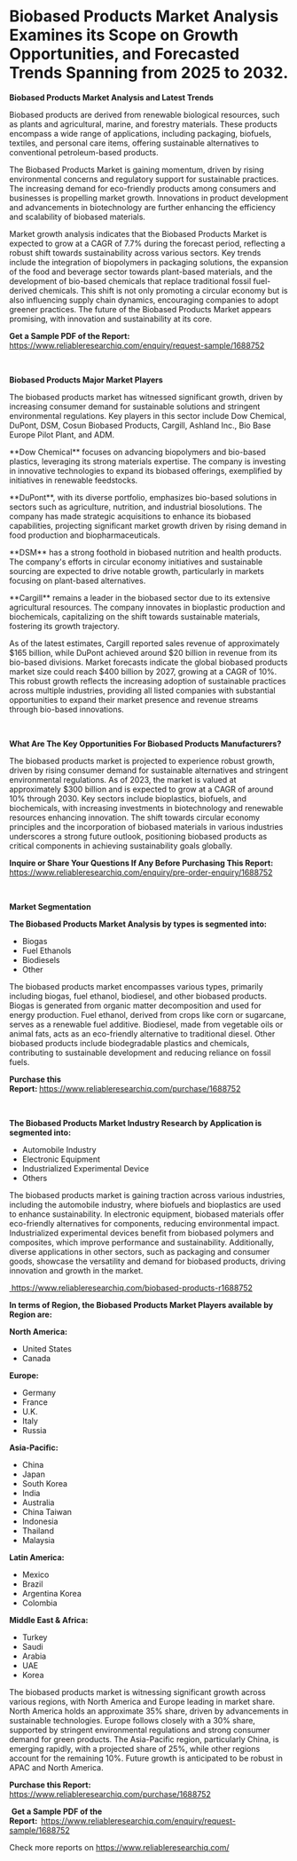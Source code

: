 <p><h1>Biobased Products Market Analysis Examines its Scope on Growth Opportunities, and Forecasted Trends Spanning from 2025 to 2032.</h1></p><p><strong>Biobased Products Market Analysis and Latest Trends</strong></p>
<p><p>Biobased products are derived from renewable biological resources, such as plants and agricultural, marine, and forestry materials. These products encompass a wide range of applications, including packaging, biofuels, textiles, and personal care items, offering sustainable alternatives to conventional petroleum-based products. </p><p>The Biobased Products Market is gaining momentum, driven by rising environmental concerns and regulatory support for sustainable practices. The increasing demand for eco-friendly products among consumers and businesses is propelling market growth. Innovations in product development and advancements in biotechnology are further enhancing the efficiency and scalability of biobased materials.</p><p>Market growth analysis indicates that the Biobased Products Market is expected to grow at a CAGR of 7.7% during the forecast period, reflecting a robust shift towards sustainability across various sectors. Key trends include the integration of biopolymers in packaging solutions, the expansion of the food and beverage sector towards plant-based materials, and the development of bio-based chemicals that replace traditional fossil fuel-derived chemicals. This shift is not only promoting a circular economy but is also influencing supply chain dynamics, encouraging companies to adopt greener practices. The future of the Biobased Products Market appears promising, with innovation and sustainability at its core.</p></p>
<p><strong>Get a Sample PDF of the Report:&nbsp;</strong> <a href="https://www.reliableresearchiq.com/enquiry/request-sample/1688752?utm_campaign=2732&utm_medium=2&utm_source=Github&utm_content=ia&utm_term=26032025&utm_id=biobased-products">https://www.reliableresearchiq.com/enquiry/request-sample/1688752</a></p>
<p>&nbsp;</p>
<p><strong>Biobased Products Major Market Players</strong></p>
<p><p>The biobased products market has witnessed significant growth, driven by increasing consumer demand for sustainable solutions and stringent environmental regulations. Key players in this sector include Dow Chemical, DuPont, DSM, Cosun Biobased Products, Cargill, Ashland Inc., Bio Base Europe Pilot Plant, and ADM.</p><p>**Dow Chemical** focuses on advancing biopolymers and bio-based plastics, leveraging its strong materials expertise. The company is investing in innovative technologies to expand its biobased offerings, exemplified by initiatives in renewable feedstocks. </p><p>**DuPont**, with its diverse portfolio, emphasizes bio-based solutions in sectors such as agriculture, nutrition, and industrial biosolutions. The company has made strategic acquisitions to enhance its biobased capabilities, projecting significant market growth driven by rising demand in food production and biopharmaceuticals.</p><p>**DSM** has a strong foothold in biobased nutrition and health products. The company's efforts in circular economy initiatives and sustainable sourcing are expected to drive notable growth, particularly in markets focusing on plant-based alternatives.</p><p>**Cargill** remains a leader in the biobased sector due to its extensive agricultural resources. The company innovates in bioplastic production and biochemicals, capitalizing on the shift towards sustainable materials, fostering its growth trajectory.</p><p>As of the latest estimates, Cargill reported sales revenue of approximately $165 billion, while DuPont achieved around $20 billion in revenue from its bio-based divisions. Market forecasts indicate the global biobased products market size could reach $400 billion by 2027, growing at a CAGR of 10%. This robust growth reflects the increasing adoption of sustainable practices across multiple industries, providing all listed companies with substantial opportunities to expand their market presence and revenue streams through bio-based innovations.</p></p>
<p>&nbsp;</p>
<p><strong>What Are The Key Opportunities For Biobased Products Manufacturers?</strong></p>
<p><p>The biobased products market is projected to experience robust growth, driven by rising consumer demand for sustainable alternatives and stringent environmental regulations. As of 2023, the market is valued at approximately $300 billion and is expected to grow at a CAGR of around 10% through 2030. Key sectors include bioplastics, biofuels, and biochemicals, with increasing investments in biotechnology and renewable resources enhancing innovation. The shift towards circular economy principles and the incorporation of biobased materials in various industries underscores a strong future outlook, positioning biobased products as critical components in achieving sustainability goals globally.</p></p>
<p><strong>Inquire or Share Your Questions If Any Before Purchasing This Report:</strong> <a href="https://www.reliableresearchiq.com/enquiry/pre-order-enquiry/1688752?utm_campaign=2732&utm_medium=2&utm_source=Github&utm_content=ia&utm_term=26032025&utm_id=biobased-products">https://www.reliableresearchiq.com/enquiry/pre-order-enquiry/1688752</a></p>
<p>&nbsp;</p>
<p><strong>Market Segmentation</strong></p>
<p><strong>The Biobased Products Market Analysis by types is segmented into:</strong></p>
<p><ul><li>Biogas</li><li>Fuel Ethanols</li><li>Biodiesels</li><li>Other</li></ul></p>
<p><p>The biobased products market encompasses various types, primarily including biogas, fuel ethanol, biodiesel, and other biobased products. Biogas is generated from organic matter decomposition and used for energy production. Fuel ethanol, derived from crops like corn or sugarcane, serves as a renewable fuel additive. Biodiesel, made from vegetable oils or animal fats, acts as an eco-friendly alternative to traditional diesel. Other biobased products include biodegradable plastics and chemicals, contributing to sustainable development and reducing reliance on fossil fuels.</p></p>
<p><strong>Purchase this Report:&nbsp;</strong><a href="https://www.reliableresearchiq.com/purchase/1688752?utm_campaign=2732&utm_medium=2&utm_source=Github&utm_content=ia&utm_term=26032025&utm_id=biobased-products">https://www.reliableresearchiq.com/purchase/1688752</a></p>
<p>&nbsp;</p>
<p><strong>The Biobased Products Market Industry Research by Application is segmented into:</strong></p>
<p><ul><li>Automobile Industry</li><li>Electronic Equipment</li><li>Industrialized Experimental Device</li><li>Others</li></ul></p>
<p><p>The biobased products market is gaining traction across various industries, including the automobile industry, where biofuels and bioplastics are used to enhance sustainability. In electronic equipment, biobased materials offer eco-friendly alternatives for components, reducing environmental impact. Industrialized experimental devices benefit from biobased polymers and composites, which improve performance and sustainability. Additionally, diverse applications in other sectors, such as packaging and consumer goods, showcase the versatility and demand for biobased products, driving innovation and growth in the market.</p></p>
<p><a href="https://www.reliableresearchiq.com/biobased-products-r1688752?utm_campaign=2732&utm_medium=2&utm_source=Github&utm_content=ia&utm_term=26032025&utm_id=biobased-products">&nbsp;https://www.reliableresearchiq.com/biobased-products-r1688752</a></p>
<p><strong>In terms of Region, the Biobased Products Market Players available by Region are:</strong></p>
<p>
    <p> <strong> North America: </strong>
        <ul>
            <li>United States</li>
            <li>Canada</li>
        </ul>
        </p> 
    <p> <strong> Europe: </strong>
        <ul>
            <li>Germany</li>
            <li>France</li>
            <li>U.K.</li>
            <li>Italy</li>
            <li>Russia</li>
        </ul>
        </p> 
    <p> <strong> Asia-Pacific: </strong>
        <ul>
            <li>China</li>
            <li>Japan</li>
            <li>South Korea</li>
            <li>India</li>
            <li>Australia</li>
            <li>China Taiwan</li>
            <li>Indonesia</li>
            <li>Thailand</li>
            <li>Malaysia</li>
        </ul>
        </p> 
    <p> <strong> Latin America: </strong>
        <ul>
            <li>Mexico</li>
            <li>Brazil</li>
            <li>Argentina Korea</li>
            <li>Colombia</li>
        </ul>
        </p> 
    <p> <strong> Middle East & Africa: </strong>
        <ul>
            <li>Turkey</li>
            <li>Saudi</li>
            <li>Arabia</li>
            <li>UAE</li>
            <li>Korea</li>
        </ul>
    </p>
    </p>
<p><p>The biobased products market is witnessing significant growth across various regions, with North America and Europe leading in market share. North America holds an approximate 35% share, driven by advancements in sustainable technologies. Europe follows closely with a 30% share, supported by stringent environmental regulations and strong consumer demand for green products. The Asia-Pacific region, particularly China, is emerging rapidly, with a projected share of 25%, while other regions account for the remaining 10%. Future growth is anticipated to be robust in APAC and North America.</p></p>
<p><strong>Purchase this Report: </strong><a href="https://www.reliableresearchiq.com/purchase/1688752?utm_campaign=2732&utm_medium=2&utm_source=Github&utm_content=ia&utm_term=26032025&utm_id=biobased-products">https://www.reliableresearchiq.com/purchase/1688752</a></p>
<p>&nbsp;<strong>Get a Sample PDF of the Report:&nbsp;&nbsp;</strong><a href="https://www.reliableresearchiq.com/enquiry/request-sample/1688752?utm_campaign=2732&utm_medium=2&utm_source=Github&utm_content=ia&utm_term=26032025&utm_id=biobased-products">https://www.reliableresearchiq.com/enquiry/request-sample/1688752</a></p>
<p><strong></strong></p>
<p>Check more reports on <a href="https://www.reliableresearchiq.com/?utm_campaign=2732&utm_medium=2&utm_source=Github&utm_content=ia&utm_term=26032025&utm_id=biobased-products">https://www.reliableresearchiq.com/</a></p>